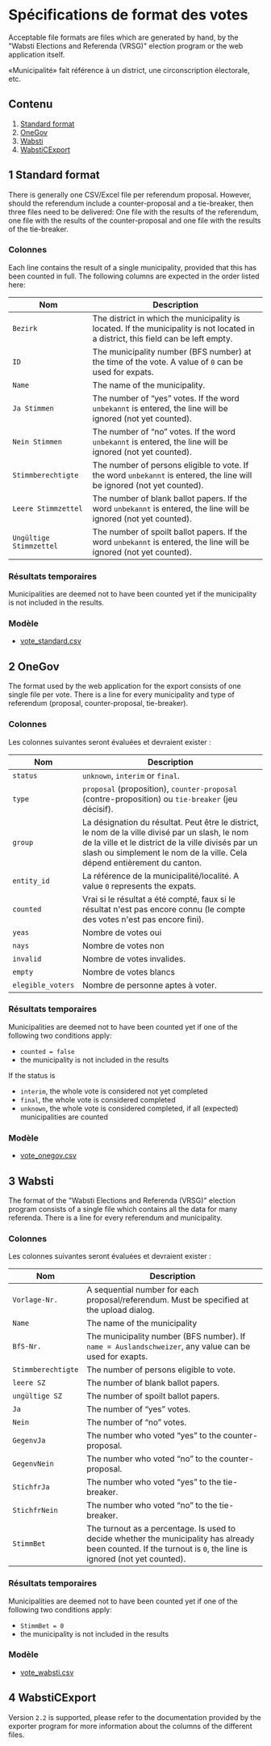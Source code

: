 Spécifications de format des votes
==================================

Acceptable file formats are files which are generated by hand, by the "Wabsti Elections and Referenda (VRSG)" election program or the web application itself.

«Municipalité» fait référence à un district, une circonscription électorale, etc.

## Contenu

1. [Standard format](#standard-format)
2. [OneGov](#onegov)
3. [Wabsti](#wabsti)
4. [WabstiCExport](#wabsticexport)


1 Standard format
-----------------

There is generally one CSV/Excel file per referendum proposal. However, should the referendum include a counter-proposal and a tie-breaker, then three files need to be delivered: One file with the results of the referendum, one file with the results of the counter-proposal and one file with the results of the tie-breaker.

### Colonnes

Each line contains the result of a single municipality, provided that this has been counted in full. The following columns are expected in the order listed here:

Nom|Description
---|---
`Bezirk`|The district in which the municipality is located. If the municipality is not located in a district, this field can be left empty.
`ID`|The municipality number (BFS number) at the time of the vote. A value of `0` can be used for expats.
`Name`|The name of the municipality.
`Ja Stimmen`|The number of “yes” votes. If the word `unbekannt` is entered, the line will be ignored (not yet counted).
`Nein Stimmen`|The number of “no” votes. If the word `unbekannt` is entered, the line will be ignored (not yet counted).
`Stimmberechtigte`|The number of persons eligible to vote. If the word `unbekannt` is entered, the line will be ignored (not yet counted).
`Leere Stimmzettel`|The number of blank ballot papers. If the word `unbekannt` is entered, the line will be ignored (not yet counted).
`Ungültige Stimmzettel`|The number of spoilt ballot papers. If the word `unbekannt` is entered, the line will be ignored (not yet counted).

### Résultats temporaires

Municipalities are deemed not to have been counted yet if the municipality is not included in the results.

### Modèle

- [vote_standard.csv](https://raw.githubusercontent.com/OneGov/onegov.election_day/master/docs/templates/vote_standard.csv)


2 OneGov
--------

The format used by the web application for the export consists of one single file per vote. There is a line for every municipality and type of referendum (proposal, counter-proposal, tie-breaker).

### Colonnes

Les colonnes suivantes seront évaluées et devraient exister :

Nom|Description
---|---
`status`|`unknown`, `interim` or `final`.
`type`|`proposal` (proposition), `counter-proposal` (contre-proposition) ou `tie-breaker` (jeu décisif).
`group`|La désignation du résultat. Peut être le district, le nom de la ville divisé par un slash, le nom de la ville et le district de la ville divisés par un slash ou simplement le nom de la ville. Cela dépend entièrement du canton.
`entity_id`|La référence de la municipalité/localité. A value `0` represents the expats.
`counted`|Vrai si le résultat a été compté, faux si le résultat n'est pas encore connu (le compte des votes n'est pas encore fini).
`yeas`|Nombre de votes oui
`nays`|Nombre de votes non
`invalid`|Nombre de votes invalides.
`empty`|Nombre de votes blancs
`elegible_voters`|Nombre de personne aptes à voter.


### Résultats temporaires

Municipalities are deemed not to have been counted yet if one of the following two conditions apply:
- `counted = false`
- the municipality is not included in the results

If the status is
- `interim`, the whole vote is considered not yet completed
- `final`, the whole vote is considered completed
- `unknown`, the whole vote is considered completed, if all (expected) municipalities are counted

### Modèle

- [vote_onegov.csv](https://raw.githubusercontent.com/OneGov/onegov.election_day/master/docs/templates/vote_onegov.csv)


3 Wabsti
--------

The format of the "Wabsti Elections and Referenda (VRSG)" election program consists of a single file which contains all the data for many referenda. There is a line for every referendum and municipality.

### Colonnes

Les colonnes suivantes seront évaluées et devraient exister :

Nom|Description
---|---
`Vorlage-Nr.`|A sequential number for each proposal/referendum. Must be specified at the upload dialog.
`Name`|The name of the municipality
`BfS-Nr.`|The municipality number (BFS number). If `name = Auslandschweizer`, any value can be used for exapts.
`Stimmberechtigte`|The number of persons eligible to vote.
`leere SZ`|The number of blank ballot papers.
`ungültige SZ`|The number of spoilt ballot papers.
`Ja`|The number of “yes” votes.
`Nein`|The number of “no” votes.
`GegenvJa`|The number who voted “yes” to the counter-proposal.
`GegenvNein`|The number who voted “no” to the counter-proposal.
`StichfrJa`|The number who voted “yes” to the tie-breaker.
`StichfrNein`|The number who voted “no” to the tie-breaker.
`StimmBet`|The turnout as a percentage. Is used to decide whether the municipality has already been counted. If the turnout is `0`, the line is ignored (not yet counted).

### Résultats temporaires

Municipalities are deemed not to have been counted yet if one of the following two conditions apply:
- `StimmBet = 0`
- the municipality is not included in the results

### Modèle

- [vote_wabsti.csv](https://raw.githubusercontent.com/OneGov/onegov.election_day/master/docs/templates/vote_wabsti.csv)


4 WabstiCExport
---------------

Version `2.2` is supported, please refer to the documentation provided by the exporter program for more information about the columns of the different files.
